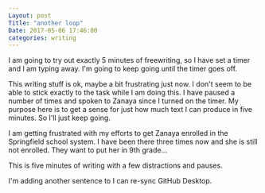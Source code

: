 ```yaml
---
Layout: post
Title: "another loop"
Date: 2017-05-06 17:46:00
categories: writing
---
```


I am going to try out exactly 5 minutes of freewriting, so I have set a timer and I am typing away. I'm going to keep going until the timer goes off.

This writing stuff is ok, maybe a bit frustrating just now. I don't seem to be able to stick exactly to the task while I am doing this. I have paused a number of times and spoken to Zanaya since I turned on the timer. My purpose here is to get a sense for just how much text I can produce in five minutes. So I'll just keep going.

I am getting frustrated with my efforts to get Zanaya enrolled in the Springfield school system. I have been there three times now and she is still not enrolled. They want to put her in 9th grade...

This is five minutes of writing with a few distractions and pauses.

I'm adding another sentence to I can re-sync GitHub Desktop.

